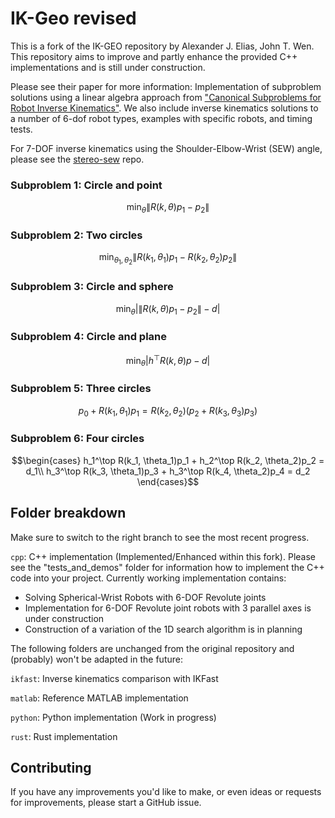 # IK-Geo revised
This is a fork of the IK-GEO repository by Alexander J. Elias, John T. Wen.
This repository aims to improve and partly enhance the provided C++ implementations and is still under construction.

Please see their paper for more information:
Implementation of subproblem solutions using a linear algebra approach from ["Canonical Subproblems for Robot Inverse Kinematics"](https://arxiv.org/abs/2211.05737). We also include inverse kinematics solutions to a number of 6-dof robot types, examples with specific robots, and timing tests.

For 7-DOF inverse kinematics using the Shoulder-Elbow-Wrist (SEW) angle, please see the [stereo-sew](https://github.com/rpiRobotics/stereo-sew) repo.

### Subproblem 1: Circle and point

$$\min_\theta \lVert R(k,\theta)p_1 - p_2\rVert$$

### Subproblem 2: Two circles

$$\min_{\theta_1,\theta_2} \lVert R(k_1,\theta_1)p_1 - R(k_2,\theta_2)p_2\rVert$$

### Subproblem 3: Circle and sphere

$$\min_\theta \lvert \lVert R(k,\theta)p_1-p_2\rVert-d\rvert$$

### Subproblem 4: Circle and plane

$$\min_\theta \lvert h^\top R(k,\theta)p -d \rvert$$

### Subproblem 5: Three circles

$$ p_0 + R(k_1,\theta_1)p_1=
 R(k_2,\theta_2)(p_2+ R(k_3,\theta_3)p_3)$$

### Subproblem 6: Four circles

$$\begin{cases}
    h_1^\top R(k_1, \theta_1)p_1 + h_2^\top R(k_2, \theta_2)p_2 = d_1\\
    h_3^\top R(k_3, \theta_1)p_3 + h_3^\top R(k_4, \theta_2)p_4 = d_2
\end{cases}$$

## Folder breakdown
Make sure to switch to the right branch to see the most recent progress.

`cpp`: C++ implementation (Implemented/Enhanced within this fork). 
Please see the "tests_and_demos" folder for information how to implement the C++ code into your project.
Currently working implementation contains:

* Solving Spherical-Wrist Robots with 6-DOF Revolute joints
* Implementation for 6-DOF Revolute joint robots with 3 parallel axes is under construction
* Construction of a variation of the 1D search algorithm is in planning

The following folders are unchanged from the original repository and (probably) won't be adapted in the future:

`ikfast`: Inverse kinematics comparison with IKFast

`matlab`: Reference MATLAB implementation

`python`: Python implementation (Work in progress)

`rust`: Rust implementation

## Contributing
If you have any improvements you'd like to make, or even ideas or requests for improvements, please start a GitHub issue.
